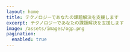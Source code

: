 ```yaml
---
layout: home
title: テクノロジーであなたの課題解決を支援します
excerpt: テクノロジーであなたの課題解決を支援します
image: /assets/images/ogp.png
pagination:
  enabled: true
---
```

